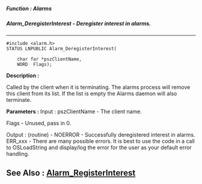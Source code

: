 ##### Function : Alarms
##### Alarm_DeregisterInterest - Deregister interest in alarms.
---
```
#include <alarm.h>
STATUS LNPUBLIC Alarm_DeregisterInterest(

	char far *pszClientName,
	WORD  Flags);
```
**Description :**

Called by the client when it is terminating.  The alarms process will remove 
this client from its list.  If the list is empty the Alarms daemon will also 
terminate.

**Parameters :**
Input :
pszClientName  -  The client name.

Flags  -  Unused, pass in 0.

Output :
(routine)  -  NOERROR - Successfully deregistered interest in alarms.
ERR_xxx - There are many possible errors. It is best to use the code in a call to OSLoadString and display/log the error for the user as your default error handling.




**See Also :**
[Alarm_RegisterInterest](/reference/Func/Alarm_RegisterInterest)
---
